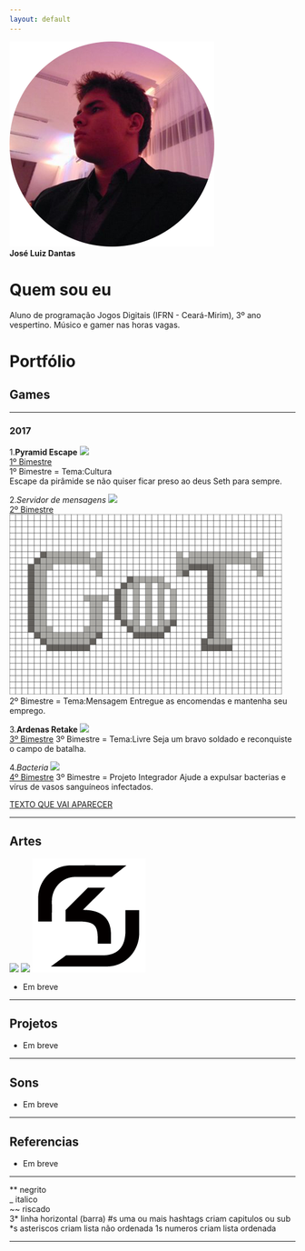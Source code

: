 ```yaml
---
layout: default
---
```


   ![](1fotogithub.png)                       
   **José Luiz Dantas**

# Quem sou eu 

Aluno de programação Jogos Digitais (IFRN - Ceará-Mirim), 3º ano vespertino. Músico e gamer nas horas vagas.

# Portfólio

## Games
* * *
### 2017
1.**Pyramid Escape**
[![](img.png)](https://jldifrn.github.io/PyramidEscape)   
[1º Bimestre](https://jldifrn.github.io/PyramidEscape)   
1º Bimestre = Tema:Cultura  
Escape da pirâmide se não quiser ficar preso ao deus Seth para sempre.

2._Servidor de mensagens_
[![](img.png)](https://jldifrn.github.io/ServidorDeMensagens)   
[2º Bimestre](https://jldifrn.github.io/ServidorDeMensagens)   
[![](got.png)](https://jldifrn.github.io/ServidorDeMensagens)   
2º Bimestre = Tema:Mensagem
Entregue as encomendas e mantenha seu emprego.

3.**Ardenas Retake**
[![](img.png)](https://jldifrn.github.io/ArdenasRetake)   
[3º Bimestre](https://jldifrn.github.io/ArdenasRetake)
3º Bimestre = Tema:Livre
Seja um bravo soldado e reconquiste o campo de batalha.

4._Bacteria_
[![](img.png)](https://eriksonnicacio.github.io/bacteria2/)   
[4º Bimestre](https://eriksonnicacio.github.io/bacteria2/)
3º Bimestre = Projeto Integrador
Ajude a expulsar bacterias e vírus de vasos sanguíneos infectados.

[TEXTO QUE VAI APARECER](link)
* * *
## Artes

![](http://i3.kym-cdn.com/photos/images/newsfeed/001/176/251/4d7.png)
![](https://pbs.twimg.com/profile_images/649698177738801156/zN-cNA7Y.png)
![SK](sk.png)

* Em breve

* * *
## Projetos
* Em breve
* * *
## Sons
* Em breve
* * *

## Referencias
* Em breve

* * *

** negrito  
_ italico  
~~ riscado  
3* linha horizontal (barra)
#s uma ou mais hashtags criam capitulos ou sub
*s asteriscos criam lista não ordenada
1s numeros criam lista ordenada
* * *

